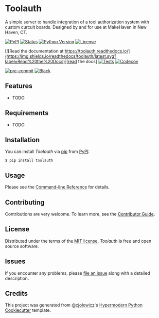 # Toolauth

A simple server to handle integration of a tool authorization system with custom curcuit boards.
Designed by and for use at MakeHaven in New Haven, CT.

[![PyPI](https://img.shields.io/pypi/v/toolauth.svg)][pypi status]
[![Status](https://img.shields.io/pypi/status/toolauth.svg)][pypi status]
[![Python Version](https://img.shields.io/pypi/pyversions/toolauth)][pypi status]
[![License](https://img.shields.io/pypi/l/toolauth)][license]

[![Read the documentation at https://toolauth.readthedocs.io/](https://img.shields.io/readthedocs/toolauth/latest.svg?label=Read%20the%20Docs)][read the docs]
[![Tests](https://github.com/crice009/toolauth/workflows/Tests/badge.svg)][tests]
[![Codecov](https://codecov.io/gh/crice009/toolauth/branch/main/graph/badge.svg)][codecov]

[![pre-commit](https://img.shields.io/badge/pre--commit-enabled-brightgreen?logo=pre-commit&logoColor=white)][pre-commit]
[![Black](https://img.shields.io/badge/code%20style-black-000000.svg)][black]

[pypi status]: https://pypi.org/project/toolauth/
[read the docs]: https://toolauth.readthedocs.io/
[tests]: https://github.com/crice009/toolauth/actions?workflow=Tests
[codecov]: https://app.codecov.io/gh/crice009/toolauth
[pre-commit]: https://github.com/pre-commit/pre-commit
[black]: https://github.com/psf/black

## Features

- TODO

## Requirements

- TODO

## Installation

You can install _Toolauth_ via [pip] from [PyPI]:

```console
$ pip install toolauth
```

## Usage

Please see the [Command-line Reference] for details.

## Contributing

Contributions are very welcome.
To learn more, see the [Contributor Guide].

## License

Distributed under the terms of the [MIT license][license],
_Toolauth_ is free and open source software.

## Issues

If you encounter any problems,
please [file an issue] along with a detailed description.

## Credits

This project was generated from [@cjolowicz]'s [Hypermodern Python Cookiecutter] template.

[@cjolowicz]: https://github.com/cjolowicz
[pypi]: https://pypi.org/
[hypermodern python cookiecutter]: https://github.com/cjolowicz/cookiecutter-hypermodern-python
[file an issue]: https://github.com/crice009/toolauth/issues
[pip]: https://pip.pypa.io/

<!-- github-only -->

[license]: https://github.com/crice009/toolauth/blob/main/LICENSE
[contributor guide]: https://github.com/crice009/toolauth/blob/main/CONTRIBUTING.md
[command-line reference]: https://toolauth.readthedocs.io/en/latest/usage.html
